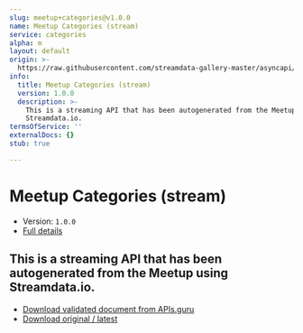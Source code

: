 ```yaml
---
slug: meetup+categories@v1.0.0
name: Meetup Categories (stream)
service: categories
alpha: m
layout: default
origin: >-
  https://raw.githubusercontent.com/streamdata-gallery-master/asyncapi/master/_listings/meetup/meetup-categories-stream-async.md
info:
  title: Meetup Categories (stream)
  version: 1.0.0
  description: >-
    This is a streaming API that has been autogenerated from the Meetup using
    Streamdata.io.
termsOfService: ''
externalDocs: {}
stub: true

---
```

# Meetup Categories (stream)

* Version: `1.0.0`
* [Full details](../html/meetup+categories@v1.0.0.html)



## This is a streaming API that has been autogenerated from the Meetup using Streamdata.io.



* [Download validated document from APIs.guru](https://raw.githubusercontent.com/APIs-guru/asyncapi-directory/master/docs/APIs/meetup%2Bcategories%40v1.0.0.yaml)
* [Download original / latest](https://raw.githubusercontent.com/streamdata-gallery-master/asyncapi/master/_listings/meetup/meetup-categories-stream-async.md)

<script type="application/ld+json">
{
  "@context": "http://schema.org/",
  "@type": "WebAPI",
  "description": "This is a streaming API that has been autogenerated from the Meetup using Streamdata.io.",
  "documentation": "",

  "name": "Meetup Categories (stream)"
}
</script>
